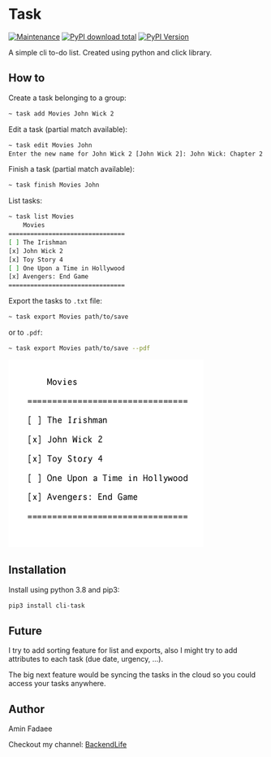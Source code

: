 # Task
[![Maintenance](https://img.shields.io/badge/Maintained%3F-yes-green.svg)](https://github.com/AminFadaee/task/graphs/commit-activity)
[![PyPI download total](https://img.shields.io/pypi/dm/cli-task)](https://pypi.org/project/cli-task/)
[![PyPI Version](https://img.shields.io/pypi/v/cli-task.svg)](https://pypi.org/project/cli-task/)

A simple cli to-do list. Created using python and click library.
## How to
Create a task belonging to a group:
```bash
~ task add Movies John Wick 2
```

Edit a task (partial match available):
```bash
~ task edit Movies John
Enter the new name for John Wick 2 [John Wick 2]: John Wick: Chapter 2
```

Finish a task (partial match available):
```bash
~ task finish Movies John
```

List tasks:
```bash
~ task list Movies
    Movies
================================
[ ] The Irishman
[x] John Wick 2
[x] Toy Story 4
[ ] One Upon a Time in Hollywood
[x] Avengers: End Game
================================
```

Export the tasks to `.txt` file:
```bash
~ task export Movies path/to/save
```

or to `.pdf`:
```bash
~ task export Movies path/to/save --pdf
```

![](assets/samples/pdf.png)

## Installation
Install using python 3.8 and pip3:
```bash
pip3 install cli-task
```
## Future
I try to add sorting feature for list and exports, also I might try
to add attributes to each task (due date, urgency, ...).

The big next feature would be syncing the tasks in the cloud so
you could access your tasks anywhere.

## Author
Amin Fadaee

Checkout my channel: [BackendLife](https://t.me/backendlife)